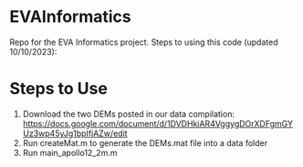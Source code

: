 # EVAInformatics
Repo for the EVA Informatics project. Steps to using this code (updated 10/10/2023):

# Steps to Use
1. Download the two DEMs posted in our data compilation: https://docs.google.com/document/d/1DVDHkiAR4VggygDOrXDFgmGYUz3wp45yJg1bpIfjAZw/edit
2. Run createMat.m to generate the DEMs.mat file into a data folder
3. Run main_apollo12_2m.m

